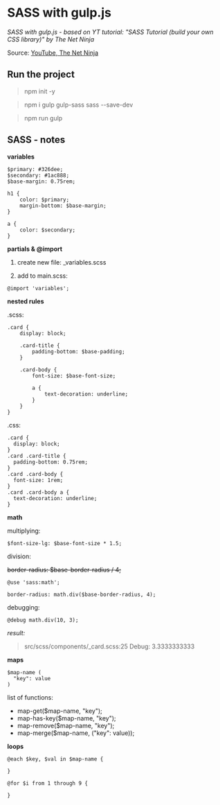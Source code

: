 # SASS with gulp.js
_SASS with gulp.js - based on YT tutorial: "SASS Tutorial (build your own CSS library)" by The Net Ninja_

Source: [YouTube, The Net Ninja](https://www.youtube.com/playlist?list=PL4cUxeGkcC9jxJX7vojNVK-o8ubDZEcNb)

## Run the project
> npm init -y

> npm i gulp gulp-sass sass --save-dev

> npm run gulp

## SASS - notes
**variables**
```
$primary: #326dee;
$secondary: #1ac888;
$base-margin: 0.75rem;

h1 {
    color: $primary;
    margin-bottom: $base-margin;
}

a {
    color: $secondary;
}
```
**partials & @import**

1. create new file: _variables.scss

2. add to main.scss:
```
@import 'variables';
```

**nested rules**

.scss:
```
.card {
    display: block;

    .card-title {
        padding-bottom: $base-padding;
    }

    .card-body {
        font-size: $base-font-size;

        a {
            text-decoration: underline;
        }
    }
}
```

.css:
```
.card {
  display: block;
}
.card .card-title {
  padding-bottom: 0.75rem;
}
.card .card-body {
  font-size: 1rem;
}
.card .card-body a {
  text-decoration: underline;
}
```

**math**

multiplying:
```
$font-size-lg: $base-font-size * 1.5;
```

division:

~~border-radius: $base-border-radius / 4;~~
```
@use 'sass:math';

border-radius: math.div($base-border-radius, 4);
```

debugging:
```
@debug math.div(10, 3);
```
_result:_
>src/scss/components/_card.scss:25 Debug: 3.3333333333

**maps**
```
$map-name (
  "key": value
)
```
list of functions:
* map-get($map-name, "key");
* map-has-key($map-name, "key");
* map-remove($map-name, "key");
* map-merge($map-name, ("key": value));

**loops**
```
@each $key, $val in $map-name {

}
```

```
@for $i from 1 through 9 {

}
```